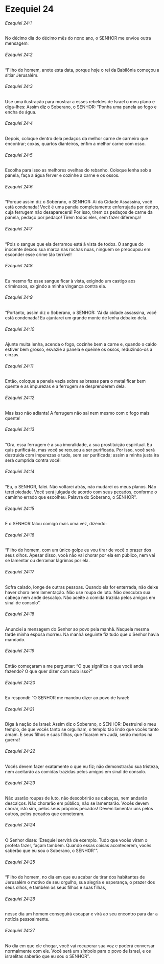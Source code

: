 # Ezequiel 24

###### Ezequiel 24:1

No décimo dia do décimo mês do nono ano, o SENHOR me enviou outra mensagem:

###### Ezequiel 24:2

“Filho do homem, anote esta data, porque hoje o rei da Babilônia começou a sitiar Jerusalém.

###### Ezequiel 24:3

Use uma ilustração para mostrar a esses rebeldes de Israel o meu plano e diga-lhes: Assim diz o Soberano, o SENHOR: “Ponha uma panela ao fogo e encha de água.

###### Ezequiel 24:4

Depois, coloque dentro dela pedaços da melhor carne de carneiro que encontrar; coxas, quartos dianteiros, enfim a melhor carne com osso.

###### Ezequiel 24:5

Escolha para isso as melhores ovelhas do rebanho. Coloque lenha sob a panela, faça a água ferver e cozinhe a carne e os ossos.

###### Ezequiel 24:6

“Porque assim diz o Soberano, o SENHOR: Ai da Cidade Assassina, você está condenada! Você é uma panela completamente enferrujada por dentro, cuja ferrugem não desaparecerá! Por isso, tirem os pedaços de carne da panela, pedaço por pedaço! Tirem todos eles, sem fazer diferença!

###### Ezequiel 24:7

“Pois o sangue que ela derramou está à vista de todos. O sangue do inocente deixou sua marca nas rochas nuas, ninguém se preocupou em esconder esse crime tão terrível!

###### Ezequiel 24:8

Eu mesmo fiz esse sangue ficar à vista, exigindo um castigo aos criminosos, exigindo a minha vingança contra ela.

###### Ezequiel 24:9

“Portanto, assim diz o Soberano, o SENHOR: “Ai da cidade assassina, você está condenada! Eu ajuntarei um grande monte de lenha debaixo dela.

###### Ezequiel 24:10

Ajunte muita lenha, acenda o fogo, cozinhe bem a carne e, quando o caldo estiver bem grosso, esvazie a panela e queime os ossos, reduzindo-os a cinzas.

###### Ezequiel 24:11

Então, coloque a panela vazia sobre as brasas para o metal ficar bem quente e as impurezas e a ferrugem se desprenderem dela.

###### Ezequiel 24:12

Mas isso não adianta! A ferrugem não sai nem mesmo com o fogo mais quente!

###### Ezequiel 24:13

“Ora, essa ferrugem é a sua imoralidade, a sua prostituição espiritual. Eu quis purificá-la, mas você se recusou a ser purificada. Por isso, você será destruída com impurezas e tudo, sem ser purificada; assim a minha justa ira será cumprida contra você!

###### Ezequiel 24:14

“Eu, o SENHOR, falei. Não voltarei atrás, não mudarei os meus planos. Não terei piedade. Você será julgada de acordo com seus pecados, conforme o caminho errado que escolheu. Palavra do Soberano, o SENHOR”.

###### Ezequiel 24:15

E o SENHOR falou comigo mais uma vez, dizendo:

###### Ezequiel 24:16

“Filho do homem, com um único golpe eu vou tirar de você o prazer dos seus olhos. Apesar disso, você não vai chorar por ela em público, nem vai se lamentar ou derramar lágrimas por ela.

###### Ezequiel 24:17

Sofra calado, longe de outras pessoas. Quando ela for enterrada, não deixe haver choro nem lamentação. Não use roupa de luto. Não descubra sua cabeça nem ande descalço. Não aceite a comida trazida pelos amigos em sinal de consolo”.

###### Ezequiel 24:18

Anunciei a mensagem do Senhor ao povo pela manhã. Naquela mesma tarde minha esposa morreu. Na manhã seguinte fiz tudo que o Senhor havia mandado.

###### Ezequiel 24:19

Então começaram a me perguntar: “O que significa o que você anda fazendo? O que quer dizer com tudo isso?”

###### Ezequiel 24:20

Eu respondi: “O SENHOR me mandou dizer ao povo de Israel:

###### Ezequiel 24:21

Diga à nação de Israel: Assim diz o Soberano, o SENHOR: Destruirei o meu templo, de que vocês tanto se orgulham, o templo tão lindo que vocês tanto amam. E seus filhos e suas filhas, que ficaram em Judá, serão mortos na guerra!

###### Ezequiel 24:22

Vocês devem fazer exatamente o que eu fiz; não demonstrarão sua tristeza, nem aceitarão as comidas trazidas pelos amigos em sinal de consolo.

###### Ezequiel 24:23

Não usarão roupas de luto, não descobrirão as cabeças, nem andarão descalços. Não chorarão em público, não se lamentarão. Vocês devem chorar, isto sim, pelos seus próprios pecados! Devem lamentar uns pelos outros, pelos pecados que cometeram.

###### Ezequiel 24:24

O Senhor disse: ‘Ezequiel servirá de exemplo. Tudo que vocês viram o profeta fazer, façam também. Quando essas coisas acontecerem, vocês saberão que eu sou o Soberano, o SENHOR’ ”.

###### Ezequiel 24:25

“Filho do homem, no dia em que eu acabar de tirar dos habitantes de Jerusalém o motivo de seu orgulho, sua alegria e esperança, o prazer dos seus olhos, e também os seus filhos e suas filhas,

###### Ezequiel 24:26

nesse dia um homem conseguirá escapar e virá ao seu encontro para dar a notícia pessoalmente.

###### Ezequiel 24:27

No dia em que ele chegar, você vai recuperar sua voz e poderá conversar normalmente com ele. Você será um símbolo para o povo de Israel, e os israelitas saberão que eu sou o SENHOR”.

